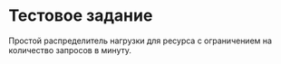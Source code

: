 # Тестовое задание
Простой распределитель нагрузки для ресурса с ограничением на количество запросов в минуту.
